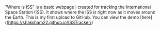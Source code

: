 "Where is ISS" is a basic webpage I created for tracking the International Space Station (ISS). It shows where the ISS is right now as it moves around the Earth. This is my first upload to GitHub.
You can view the demo [here]((https://shaksham22.github.io/ISSTracker/)
